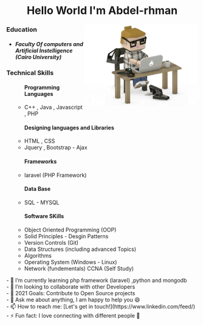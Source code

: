 
 <h1 align="center" color="red">Hello World I'm Abdel-rhman </h1>  
 <img align="right" alt="GIF" width="300px" src="https://raw.githubusercontent.com/Kushal997-das/Kushal997-das/master/Profile%20generator/giphy.webp" style="max-width:100%;"> 
  <h3>
     Education
  </h3>
      <ul>
         <li>
          <h5>Faculty Of computers and Artificial Instelligence (Cairo University)</h5>
         </li>
      </ul>
      <h3>Technical Skills</h3>
     <ul>
         <ul>
          <h4>Programming Languages</h4>
            <li>
              C++ , Java , Javascript , PHP
           </li>
         </ul>
     <ul>
      <h4>Designing languages and Libraries</h4>
        <li>
           HTML , CSS
        <li>
           Jquery , Bootstrap -  Ajax
        </li>
      </li>
     </ul>
     <ul>
      <h4>Frameworks</h4>
      <li>
       laravel (PHP Framework) 
     </li>
    </ul>
    <ul>
       <h4>Data Base</h4>
      <li>SQL - MYSQL</li>
    </ul>
    <ul>
     <h4>Software SKills</h4>
     <li>Object Oriented Programming (OOP)</li>
     <li>Solid Principles - Desgin Patterns</li>
     <li>Version Controls (Git)</li>
     <li>Data Structures (including advanced Topics)</li>
     <li>Algorithms</li>
     <li>Operating System (Windows - Linux)</li>
     <li>Network (fundementals) CCNA (Self Study)</li>
     </ul>
    </ul>
- 🌱 I’m currently learning php framework (laravel) ,python and mongodb <br/>
- 👯 I’m looking to collaborate with other Developers <br/>
- 🥅 2021 Goals: Contribute to Open Source projects </br>
- 💬 Ask me about anything, I am happy to help you 😄 </br>
- 📫 How to reach me: [Let's get in touch!](https://www.linkedin.com/feed/)  </br>
- ⚡ Fun fact: I love connecting with different people 🙌 </br>
